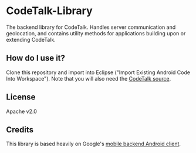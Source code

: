 CodeTalk-Library
================

The backend library for CodeTalk. Handles server communication and geolocation, and contains utility methods for applications building upon or extending CodeTalk.


How do I use it?
----------------
Clone this repository and import into Eclipse ("Import Existing Android Code Into Workspace"). Note that you will also need the [CodeTalk source](https://github.com/EnteriseToolkit/codetalk).


License
-------
Apache v2.0


Credits
-------
This library is based heavily on Google's [mobile backend Android client](https://github.com/GoogleCloudPlatform/solutions-mobile-backend-starter-android-client).
